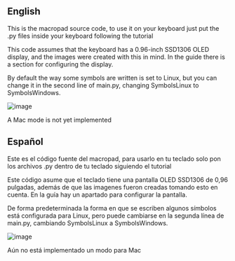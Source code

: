 <h2 align="Left"> English </h2>

This is the macropad source code, to use it on your keyboard just put the .py files inside your keyboard following the tutorial

This code assumes that the keyboard has a 0.96-inch SSD1306 OLED display, and the images were created with this in mind. In the guide there is a section for configuring the display.


By default the way some symbols are written is set to Linux, but you can change it in the second line of main.py, changing SymbolsLinux to SymbolsWindows.

![image](https://github.com/JhonatanFerrer/JK206/assets/111335841/7a111fa9-9dc4-4501-8d4a-8dcf8ae04336)

A Mac mode is not yet implemented

<h2 align="Left"> Español </h2>

Este es el código fuente del macropad, para usarlo en tu teclado solo pon los archivos .py dentro de tu teclado siguiendo el tutorial

Este código asume que el teclado tiene una pantalla OLED SSD1306 de 0,96 pulgadas, además de que las imagenes fueron creadas tomando esto en cuenta. En la guía hay un apartado para configurar la pantalla.


De forma predeterminada la forma en que se escriben algunos símbolos está configurada para Linux, pero puede cambiarse en la segunda línea de main.py, cambiando SymbolsLinux a SymbolsWindows.

![image](https://github.com/JhonatanFerrer/JK206/assets/111335841/7a111fa9-9dc4-4501-8d4a-8dcf8ae04336)

Aún no está implementado un modo para Mac
